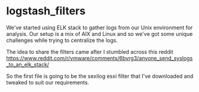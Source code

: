 # logstash_filters
We've started using ELK stack to gather logs from our Unix environment for analysis. Our setup is a mix of AIX and Linux and so we've got
some unique challenges while trying to centralize the logs.

The idea to share the filters came after I stumbled across this reddit https://www.reddit.com/r/vmware/comments/6bvrg3/anyone_send_syslogs_to_an_elk_stack/

So the first file is going to be the sexilog esxi filter that I've downloaded and tweaked to suit our requirements.
